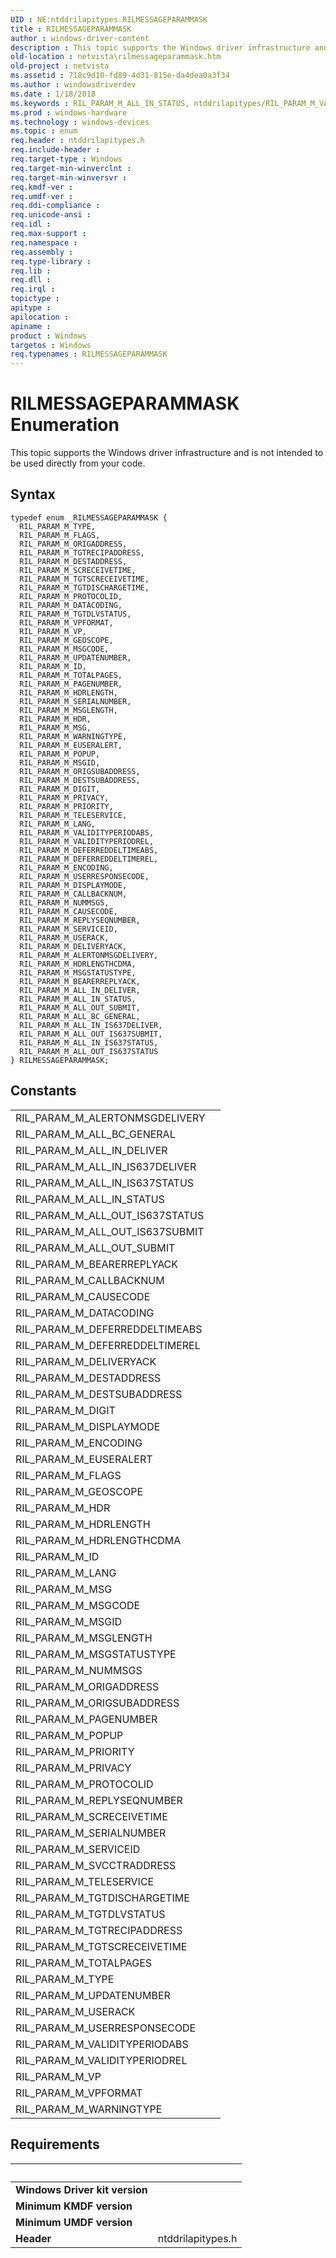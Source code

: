```yaml
---
UID : NE:ntddrilapitypes.RILMESSAGEPARAMMASK
title : RILMESSAGEPARAMMASK
author : windows-driver-content
description : This topic supports the Windows driver infrastructure and is not intended to be used directly from your code.
old-location : netvista\rilmessageparammask.htm
old-project : netvista
ms.assetid : 718c9d10-fd89-4d31-815e-da4dea0a3f34
ms.author : windowsdriverdev
ms.date : 1/18/2018
ms.keywords : RIL_PARAM_M_ALL_IN_STATUS, ntddrilapitypes/RIL_PARAM_M_VALIDITYPERIODREL, RIL_PARAM_M_ALERTONMSGDELIVERY, RIL_PARAM_M_TGTDISCHARGETIME, RIL_PARAM_M_NUMMSGS, ntddrilapitypes/RIL_PARAM_M_UPDATENUMBER, RIL_PARAM_M_DISPLAYMODE, RIL_PARAM_M_ALL_IN_IS637DELIVER, ntddrilapitypes/RIL_PARAM_M_ALL_IN_IS637DELIVER, ntddrilapitypes/RIL_PARAM_M_ALL_OUT_IS637SUBMIT, RIL_PARAM_M_CAUSECODE, RIL_PARAM_M_ALL_IN_DELIVER, ntddrilapitypes/RIL_PARAM_M_USERACK, ntddrilapitypes/RIL_PARAM_M_DESTADDRESS, ntddrilapitypes/RIL_PARAM_M_ALERTONMSGDELIVERY, ntddrilapitypes/RIL_PARAM_M_WARNINGTYPE, RIL_PARAM_M_TOTALPAGES, RIL_PARAM_M_CALLBACKNUM, RIL_PARAM_M_ID, RIL_PARAM_M_ALL_BC_GENERAL, ntddrilapitypes/RIL_PARAM_M_HDR, ntddrilapitypes/RIL_PARAM_M_SERVICEID, RIL_PARAM_M_HDRLENGTH, RIL_PARAM_M_EUSERALERT, RIL_PARAM_M_DESTADDRESS, ntddrilapitypes/RIL_PARAM_M_ALL_IN_STATUS, RIL_PARAM_M_LANG, RIL_PARAM_M_VALIDITYPERIODREL, RIL_PARAM_M_GEOSCOPE, ntddrilapitypes/RIL_PARAM_M_REPLYSEQNUMBER, RIL_PARAM_M_ALL_OUT_SUBMIT, RIL_PARAM_M_SERVICEID, RIL_PARAM_M_MSGLENGTH, ntddrilapitypes/RIL_PARAM_M_TELESERVICE, ntddrilapitypes/RIL_PARAM_M_SERIALNUMBER, RIL_PARAM_M_PAGENUMBER, ntddrilapitypes/RIL_PARAM_M_MSGID, ntddrilapitypes/RIL_PARAM_M_DIGIT, RIL_PARAM_M_MSGSTATUSTYPE, RIL_PARAM_M_DIGIT, ntddrilapitypes/RIL_PARAM_M_DATACODING, RIL_PARAM_M_WARNINGTYPE, ntddrilapitypes/RIL_PARAM_M_TOTALPAGES, RIL_PARAM_M_PROTOCOLID, RIL_PARAM_M_UPDATENUMBER, ntddrilapitypes/RIL_PARAM_M_ALL_IN_IS637STATUS, RIL_PARAM_M_HDR, RIL_PARAM_M_DEFERREDDELTIMEREL, RIL_PARAM_M_ENCODING, ntddrilapitypes/RIL_PARAM_M_LANG, ntddrilapitypes/RIL_PARAM_M_TGTRECIPADDRESS, ntddrilapitypes/RIL_PARAM_M_DESTSUBADDRESS, RIL_PARAM_M_HDRLENGTHCDMA, ntddrilapitypes/RIL_PARAM_M_DEFERREDDELTIMEABS, ntddrilapitypes/RIL_PARAM_M_TGTSCRECEIVETIME, RIL_PARAM_M_TYPE, RIL_PARAM_M_TGTDLVSTATUS, ntddrilapitypes/RIL_PARAM_M_TYPE, RIL_PARAM_M_ORIGSUBADDRESS, RIL_PARAM_M_REPLYSEQNUMBER, ntddrilapitypes/RIL_PARAM_M_HDRLENGTHCDMA, ntddrilapitypes/RIL_PARAM_M_DELIVERYACK, RIL_PARAM_M_POPUP, ntddrilapitypes/RIL_PARAM_M_CALLBACKNUM, ntddrilapitypes/RIL_PARAM_M_ALL_OUT_SUBMIT, RIL_PARAM_M_USERACK, RIL_PARAM_M_DEFERREDDELTIMEABS, ntddrilapitypes/RIL_PARAM_M_ORIGSUBADDRESS, ntddrilapitypes/RIL_PARAM_M_USERRESPONSECODE, ntddrilapitypes/RIL_PARAM_M_VPFORMAT, ntddrilapitypes/RIL_PARAM_M_ALL_IN_DELIVER, RIL_PARAM_M_PRIORITY, RIL_PARAM_M_ALL_IN_IS637STATUS, ntddrilapitypes/RIL_PARAM_M_HDRLENGTH, ntddrilapitypes/RIL_PARAM_M_BEARERREPLYACK, ntddrilapitypes/RIL_PARAM_M_NUMMSGS, ntddrilapitypes/RILMESSAGEPARAMMASK, RIL_PARAM_M_USERRESPONSECODE, RIL_PARAM_M_DATACODING, ntddrilapitypes/RIL_PARAM_M_TGTDLVSTATUS, ntddrilapitypes/RIL_PARAM_M_PAGENUMBER, RIL_PARAM_M_FLAGS, RIL_PARAM_M_ALL_OUT_IS637STATUS, RIL_PARAM_M_MSGID, RIL_PARAM_M_TGTSCRECEIVETIME, RIL_PARAM_M_SCRECEIVETIME, ntddrilapitypes/RIL_PARAM_M_FLAGS, ntddrilapitypes/RIL_PARAM_M_MSGCODE, ntddrilapitypes/RIL_PARAM_M_ORIGADDRESS, ntddrilapitypes/RIL_PARAM_M_ID, ntddrilapitypes/RIL_PARAM_M_DISPLAYMODE, RIL_PARAM_M_PRIVACY, netvista.rilmessageparammask, ntddrilapitypes/RIL_PARAM_M_EUSERALERT, RILMESSAGEPARAMMASK, RIL_PARAM_M_VPFORMAT, RIL_PARAM_M_DESTSUBADDRESS, ntddrilapitypes/RIL_PARAM_M_CAUSECODE, ntddrilapitypes/RIL_PARAM_M_ALL_OUT_IS637STATUS, RIL_PARAM_M_SERIALNUMBER, ntddrilapitypes/RIL_PARAM_M_PROTOCOLID, ntddrilapitypes/RIL_PARAM_M_DEFERREDDELTIMEREL, RIL_PARAM_M_MSGCODE, ntddrilapitypes/RIL_PARAM_M_VP, ntddrilapitypes/RIL_PARAM_M_MSG, RILMESSAGEPARAMMASK enumeration [Network Drivers Starting with Windows Vista], RIL_PARAM_M_TGTRECIPADDRESS, RIL_PARAM_M_DELIVERYACK, RIL_PARAM_M_ALL_OUT_IS637SUBMIT, ntddrilapitypes/RIL_PARAM_M_MSGLENGTH, RIL_PARAM_M_MSG, RIL_PARAM_M_VALIDITYPERIODABS, RIL_PARAM_M_BEARERREPLYACK, ntddrilapitypes/RIL_PARAM_M_SCRECEIVETIME, ntddrilapitypes/RIL_PARAM_M_POPUP, ntddrilapitypes/RIL_PARAM_M_VALIDITYPERIODABS, ntddrilapitypes/RIL_PARAM_M_PRIVACY, ntddrilapitypes/RIL_PARAM_M_MSGSTATUSTYPE, ntddrilapitypes/RIL_PARAM_M_GEOSCOPE, ntddrilapitypes/RIL_PARAM_M_ALL_BC_GENERAL, RIL_PARAM_M_VP, RIL_PARAM_M_ORIGADDRESS, RIL_PARAM_M_TELESERVICE, ntddrilapitypes/RIL_PARAM_M_PRIORITY, ntddrilapitypes/RIL_PARAM_M_TGTDISCHARGETIME, ntddrilapitypes/RIL_PARAM_M_ENCODING
ms.prod : windows-hardware
ms.technology : windows-devices
ms.topic : enum
req.header : ntddrilapitypes.h
req.include-header : 
req.target-type : Windows
req.target-min-winverclnt : 
req.target-min-winversvr : 
req.kmdf-ver : 
req.umdf-ver : 
req.ddi-compliance : 
req.unicode-ansi : 
req.idl : 
req.max-support : 
req.namespace : 
req.assembly : 
req.type-library : 
req.lib : 
req.dll : 
req.irql : 
topictype : 
apitype : 
apilocation : 
apiname : 
product : Windows
targetos : Windows
req.typenames : RILMESSAGEPARAMMASK
---
```


# RILMESSAGEPARAMMASK Enumeration
This topic supports the Windows driver infrastructure and is not intended to be used directly from your code.

## Syntax
````
typedef enum _RILMESSAGEPARAMMASK { 
  RIL_PARAM_M_TYPE,
  RIL_PARAM_M_FLAGS,
  RIL_PARAM_M_ORIGADDRESS,
  RIL_PARAM_M_TGTRECIPADDRESS,
  RIL_PARAM_M_DESTADDRESS,
  RIL_PARAM_M_SCRECEIVETIME,
  RIL_PARAM_M_TGTSCRECEIVETIME,
  RIL_PARAM_M_TGTDISCHARGETIME,
  RIL_PARAM_M_PROTOCOLID,
  RIL_PARAM_M_DATACODING,
  RIL_PARAM_M_TGTDLVSTATUS,
  RIL_PARAM_M_VPFORMAT,
  RIL_PARAM_M_VP,
  RIL_PARAM_M_GEOSCOPE,
  RIL_PARAM_M_MSGCODE,
  RIL_PARAM_M_UPDATENUMBER,
  RIL_PARAM_M_ID,
  RIL_PARAM_M_TOTALPAGES,
  RIL_PARAM_M_PAGENUMBER,
  RIL_PARAM_M_HDRLENGTH,
  RIL_PARAM_M_SERIALNUMBER,
  RIL_PARAM_M_MSGLENGTH,
  RIL_PARAM_M_HDR,
  RIL_PARAM_M_MSG,
  RIL_PARAM_M_WARNINGTYPE,
  RIL_PARAM_M_EUSERALERT,
  RIL_PARAM_M_POPUP,
  RIL_PARAM_M_MSGID,
  RIL_PARAM_M_ORIGSUBADDRESS,
  RIL_PARAM_M_DESTSUBADDRESS,
  RIL_PARAM_M_DIGIT,
  RIL_PARAM_M_PRIVACY,
  RIL_PARAM_M_PRIORITY,
  RIL_PARAM_M_TELESERVICE,
  RIL_PARAM_M_LANG,
  RIL_PARAM_M_VALIDITYPERIODABS,
  RIL_PARAM_M_VALIDITYPERIODREL,
  RIL_PARAM_M_DEFERREDDELTIMEABS,
  RIL_PARAM_M_DEFERREDDELTIMEREL,
  RIL_PARAM_M_ENCODING,
  RIL_PARAM_M_USERRESPONSECODE,
  RIL_PARAM_M_DISPLAYMODE,
  RIL_PARAM_M_CALLBACKNUM,
  RIL_PARAM_M_NUMMSGS,
  RIL_PARAM_M_CAUSECODE,
  RIL_PARAM_M_REPLYSEQNUMBER,
  RIL_PARAM_M_SERVICEID,
  RIL_PARAM_M_USERACK,
  RIL_PARAM_M_DELIVERYACK,
  RIL_PARAM_M_ALERTONMSGDELIVERY,
  RIL_PARAM_M_HDRLENGTHCDMA,
  RIL_PARAM_M_MSGSTATUSTYPE,
  RIL_PARAM_M_BEARERREPLYACK,
  RIL_PARAM_M_ALL_IN_DELIVER,
  RIL_PARAM_M_ALL_IN_STATUS,
  RIL_PARAM_M_ALL_OUT_SUBMIT,
  RIL_PARAM_M_ALL_BC_GENERAL,
  RIL_PARAM_M_ALL_IN_IS637DELIVER,
  RIL_PARAM_M_ALL_OUT_IS637SUBMIT,
  RIL_PARAM_M_ALL_IN_IS637STATUS,
  RIL_PARAM_M_ALL_OUT_IS637STATUS
} RILMESSAGEPARAMMASK;
````

## Constants

<table>

<tr>
<td>RIL_PARAM_M_ALERTONMSGDELIVERY</td>
<td></td>
</tr>

<tr>
<td>RIL_PARAM_M_ALL_BC_GENERAL</td>
<td></td>
</tr>

<tr>
<td>RIL_PARAM_M_ALL_IN_DELIVER</td>
<td></td>
</tr>

<tr>
<td>RIL_PARAM_M_ALL_IN_IS637DELIVER</td>
<td></td>
</tr>

<tr>
<td>RIL_PARAM_M_ALL_IN_IS637STATUS</td>
<td></td>
</tr>

<tr>
<td>RIL_PARAM_M_ALL_IN_STATUS</td>
<td></td>
</tr>

<tr>
<td>RIL_PARAM_M_ALL_OUT_IS637STATUS</td>
<td></td>
</tr>

<tr>
<td>RIL_PARAM_M_ALL_OUT_IS637SUBMIT</td>
<td></td>
</tr>

<tr>
<td>RIL_PARAM_M_ALL_OUT_SUBMIT</td>
<td></td>
</tr>

<tr>
<td>RIL_PARAM_M_BEARERREPLYACK</td>
<td></td>
</tr>

<tr>
<td>RIL_PARAM_M_CALLBACKNUM</td>
<td></td>
</tr>

<tr>
<td>RIL_PARAM_M_CAUSECODE</td>
<td></td>
</tr>

<tr>
<td>RIL_PARAM_M_DATACODING</td>
<td></td>
</tr>

<tr>
<td>RIL_PARAM_M_DEFERREDDELTIMEABS</td>
<td></td>
</tr>

<tr>
<td>RIL_PARAM_M_DEFERREDDELTIMEREL</td>
<td></td>
</tr>

<tr>
<td>RIL_PARAM_M_DELIVERYACK</td>
<td></td>
</tr>

<tr>
<td>RIL_PARAM_M_DESTADDRESS</td>
<td></td>
</tr>

<tr>
<td>RIL_PARAM_M_DESTSUBADDRESS</td>
<td></td>
</tr>

<tr>
<td>RIL_PARAM_M_DIGIT</td>
<td></td>
</tr>

<tr>
<td>RIL_PARAM_M_DISPLAYMODE</td>
<td></td>
</tr>

<tr>
<td>RIL_PARAM_M_ENCODING</td>
<td></td>
</tr>

<tr>
<td>RIL_PARAM_M_EUSERALERT</td>
<td></td>
</tr>

<tr>
<td>RIL_PARAM_M_FLAGS</td>
<td></td>
</tr>

<tr>
<td>RIL_PARAM_M_GEOSCOPE</td>
<td></td>
</tr>

<tr>
<td>RIL_PARAM_M_HDR</td>
<td></td>
</tr>

<tr>
<td>RIL_PARAM_M_HDRLENGTH</td>
<td></td>
</tr>

<tr>
<td>RIL_PARAM_M_HDRLENGTHCDMA</td>
<td></td>
</tr>

<tr>
<td>RIL_PARAM_M_ID</td>
<td></td>
</tr>

<tr>
<td>RIL_PARAM_M_LANG</td>
<td></td>
</tr>

<tr>
<td>RIL_PARAM_M_MSG</td>
<td></td>
</tr>

<tr>
<td>RIL_PARAM_M_MSGCODE</td>
<td></td>
</tr>

<tr>
<td>RIL_PARAM_M_MSGID</td>
<td></td>
</tr>

<tr>
<td>RIL_PARAM_M_MSGLENGTH</td>
<td></td>
</tr>

<tr>
<td>RIL_PARAM_M_MSGSTATUSTYPE</td>
<td></td>
</tr>

<tr>
<td>RIL_PARAM_M_NUMMSGS</td>
<td></td>
</tr>

<tr>
<td>RIL_PARAM_M_ORIGADDRESS</td>
<td></td>
</tr>

<tr>
<td>RIL_PARAM_M_ORIGSUBADDRESS</td>
<td></td>
</tr>

<tr>
<td>RIL_PARAM_M_PAGENUMBER</td>
<td></td>
</tr>

<tr>
<td>RIL_PARAM_M_POPUP</td>
<td></td>
</tr>

<tr>
<td>RIL_PARAM_M_PRIORITY</td>
<td></td>
</tr>

<tr>
<td>RIL_PARAM_M_PRIVACY</td>
<td></td>
</tr>

<tr>
<td>RIL_PARAM_M_PROTOCOLID</td>
<td></td>
</tr>

<tr>
<td>RIL_PARAM_M_REPLYSEQNUMBER</td>
<td></td>
</tr>

<tr>
<td>RIL_PARAM_M_SCRECEIVETIME</td>
<td></td>
</tr>

<tr>
<td>RIL_PARAM_M_SERIALNUMBER</td>
<td></td>
</tr>

<tr>
<td>RIL_PARAM_M_SERVICEID</td>
<td></td>
</tr>

<tr>
<td>RIL_PARAM_M_SVCCTRADDRESS</td>
<td></td>
</tr>

<tr>
<td>RIL_PARAM_M_TELESERVICE</td>
<td></td>
</tr>

<tr>
<td>RIL_PARAM_M_TGTDISCHARGETIME</td>
<td></td>
</tr>

<tr>
<td>RIL_PARAM_M_TGTDLVSTATUS</td>
<td></td>
</tr>

<tr>
<td>RIL_PARAM_M_TGTRECIPADDRESS</td>
<td></td>
</tr>

<tr>
<td>RIL_PARAM_M_TGTSCRECEIVETIME</td>
<td></td>
</tr>

<tr>
<td>RIL_PARAM_M_TOTALPAGES</td>
<td></td>
</tr>

<tr>
<td>RIL_PARAM_M_TYPE</td>
<td></td>
</tr>

<tr>
<td>RIL_PARAM_M_UPDATENUMBER</td>
<td></td>
</tr>

<tr>
<td>RIL_PARAM_M_USERACK</td>
<td></td>
</tr>

<tr>
<td>RIL_PARAM_M_USERRESPONSECODE</td>
<td></td>
</tr>

<tr>
<td>RIL_PARAM_M_VALIDITYPERIODABS</td>
<td></td>
</tr>

<tr>
<td>RIL_PARAM_M_VALIDITYPERIODREL</td>
<td></td>
</tr>

<tr>
<td>RIL_PARAM_M_VP</td>
<td></td>
</tr>

<tr>
<td>RIL_PARAM_M_VPFORMAT</td>
<td></td>
</tr>

<tr>
<td>RIL_PARAM_M_WARNINGTYPE</td>
<td></td>
</tr>
</table>


## Requirements
| &nbsp; | &nbsp; |
| ---- |:---- |
| **Windows Driver kit version** |  |
| **Minimum KMDF version** |  |
| **Minimum UMDF version** |  |
| **Header** | ntddrilapitypes.h |